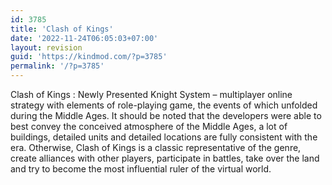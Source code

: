 ```yaml
---
id: 3785
title: 'Clash of Kings'
date: '2022-11-24T06:05:03+07:00'
layout: revision
guid: 'https://kindmod.com/?p=3785'
permalink: '/?p=3785'
---
```


Clash of Kings : Newly Presented Knight System – multiplayer online strategy with elements of role-playing game, the events of which unfolded during the Middle Ages. It should be noted that the developers were able to best convey the conceived atmosphere of the Middle Ages, a lot of buildings, detailed units and detailed locations are fully consistent with the era. Otherwise, Clash of Kings is a classic representative of the genre, create alliances with other players, participate in battles, take over the land and try to become the most influential ruler of the virtual world.
